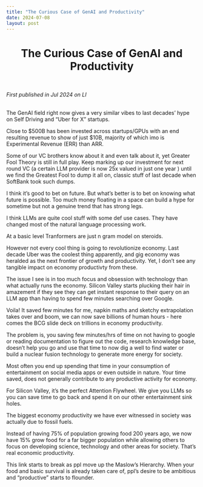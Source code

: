 ```yaml
---
title: "The Curious Case of GenAI and Productivity"
date: 2024-07-08
layout: post
---
```


<div align="center">
  <h1><strong>The Curious Case of GenAI and Productivity</strong></h1>
</div>

<br> <!-- Adds extra spacing -->

*First published in Jul 2024 on LI*<br><br>


The GenAI field right now gives a very similar vibes to last decades’ hype on Self Driving and “Uber for X” startups. 

Close to $500B has been invested across startups/GPUs with an end resulting revenue to show of just $10B, majority of which imo is Experimental Revenue (ERR) than ARR. 

Some of our VC brothers know about it and even talk about it, yet Greater Fool Theory is still in full play. Keep marking up our investment for next round VC (a certain LLM provider is now 25x valued in just one year ) until we find the Greatest Fool to dump it all on, classic stuff of last decade when SoftBank took such dumps. 

I think it’s good to bet on future. But what’s better is to bet on knowing what future is possible. Too much money floating in a space can build a hype for sometime but not a genuine trend that has strong legs.

I think LLMs are quite cool stuff with some def use cases. They have changed most of the natural language processing work.

At a basic level Tranformers are just n gram model on steroids.

However not every cool thing is going to revolutionize economy. Last decade Uber was the coolest thing apparently, and gig economy was heralded as the next frontier of growth and productivity. Yet, I don’t see any tangible impact on economy productivty from these. 

The issue I see is in too much focus and obsession with technology than what actually runs the economy. Silicon Valley starts plucking their hair in amazement if they see they can get instant response to their query on an LLM app than having to spend few minutes searching over Google. 

Voila! It saved few minutes for me, napkin maths and sketchy extrapolation takes over and boom, we can now save billions of human hours - here comes the BCG slide deck on trillions in economy productivity. 

The problem is, you saving few minutes/hrs of time on not having to google or reading documentation to figure out the code, research knowledge base, doesn’t help you go and use that time to now dig a well to find water or build a nuclear fusion technology to generate more energy for society. 

Most often you end up spending that time in your consumption of entertainment on social media apps or even outside in nature. Your time saved, does not generally contribute to any productive activity for economy. 

For Silicon Valley, it’s the perfect Attention Flywheel. We give you LLMs so you can save time to go back and spend it on our other entertainment sink holes. 

The biggest economy productivity we have ever witnessed in society was actually due to fossil fuels. 

Instead of having 75% of population growing food 200 years ago, we now have 15% grow food for a far bigger population while allowing others to focus on developing science, technology and other areas for society. That’s real economic productivity. 

This link starts to break as ppl move up the Maslow’s Hierarchy. When your food and basic survival is already taken care of, ppl’s desire to be ambitious and “productive” starts to flounder.